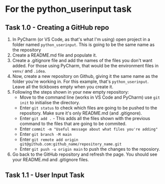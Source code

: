 # For the python_userinput task

## Task 1.0 - Creating a GitHub repo

1. In PyCharm (or VS Code, as that's what I'm using) open project in a folder named ``python_userinput``. This is going to be the same name as the repository
2. Create a README.md file and populate it.
3. Create a .gitignore file and add the names of the files you don't want added. For those using PyCharm, that would be the environment files in ``venv/`` and ``.idea``.
4. Now, create a new repository on Github, giving it the same name as the folder you're working in. For this example, that's ``python_userinput``. Leave all the tickboxes empty when you create it.
5. Following the steps shown in your new empty repository:  
    - Move to the command line (works in VS Code and PyCharm) use ``git init`` to initialise the directory.
    - Enter ``git status`` to check which files are going to be pushed to the repository. Make sure it's only README.md (and .gitignore).
    - Enter ``git add .`` - This adds all the files shown with the previous command to the files that are going to be commited.
    - Enter ``commit -m "Useful message about what files you're adding"``
    - Enter ``git branch -M main``
    - Enter ``git remote add origin git@github.com:github_name/repository_name.git``
    - Enter ``git push -u origin main`` to push the changes to the reposiory.
6. Go back to the GitHub repository and refresh the page. You should see your README.md and .gitignore files.

## Task 1.1 - User Input Task

